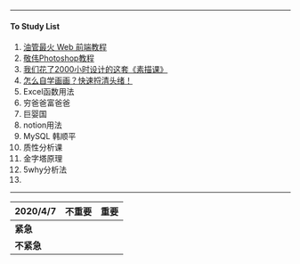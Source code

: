 ----

#### To Study List

1. [油管最火 Web 前端教程](https://www.bilibili.com/video/av48489320)
4. [敬伟Photoshop教程](https://www.bilibili.com/video/av18792821)
5. [我们花了2000小时设计的这套《素描课》](https://www.bilibili.com/video/av36244606)
6. [怎么自学画画？快速捋清头绪！](https://www.bilibili.com/video/av38127103)
5. Excel函数用法
8. 穷爸爸富爸爸
9. 巨婴国
8. notion用法
9. MySQL 韩顺平
10. 质性分析课
11. 金字塔原理
12. 5why分析法
13. 



---



| 2020/4/7   | 不重要 | 重要 |
| ---------- | ------ | ---- |
| **紧急**   |        |      |
| **不紧急** |        |      |






